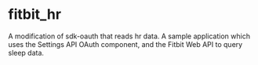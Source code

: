 # fitbit_hr
A modification of sdk-oauth that reads hr data. A sample application which uses the Settings API OAuth component, and the Fitbit Web API to query sleep data.
